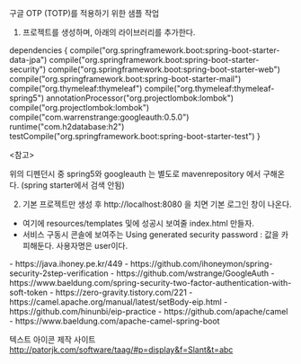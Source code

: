 구글 OTP (TOTP)를 적용하기 위한 샘플 작업

1. 프로젝트를 생성하며, 아래의 라이브러리를 추가한다.

 dependencies {
	compile("org.springframework.boot:spring-boot-starter-data-jpa")
	compile("org.springframework.boot:spring-boot-starter-security")
	compile("org.springframework.boot:spring-boot-starter-web")
	compile("org.springframework.boot:spring-boot-starter-mail")
	compile("org.thymeleaf:thymeleaf")
	compile("org.thymeleaf:thymeleaf-spring5")
	annotationProcessor("org.projectlombok:lombok")
	compile("org.projectlombok:lombok")
	compile("com.warrenstrange:googleauth:0.5.0")
	runtime("com.h2database:h2")
	testCompile("org.springframework.boot:spring-boot-starter-test")
 }

<참고>

위의 디펜던시 중 spring5와 googleauth 는 별도로 mavenrepository 에서 구해온다.
(spring starter에서 검색 안됨)

2. 기본 프로젝트만 생성 후 http://localhost:8080 을 치면 기본 로그인 창이 나온다.
 - 여기에 resources/templates 및에 성공시 보여줄 index.html 만들자.
 - 서비스 구동시 콘솔에 보여주는 Using generated security password : 값을 카피해둔다. 사용자명은 user이다.
 
 <Google Authenticator TOTP>
 - https://java.ihoney.pe.kr/449
 - https://github.com/ihoneymon/spring-security-2step-verification
 - https://github.com/wstrange/GoogleAuth
 - https://www.baeldung.com/spring-security-two-factor-authentication-with-soft-token
 - https://zero-gravity.tistory.com/221
 
 
 <Apache Camel>
 - https://camel.apache.org/manual/latest/setBody-eip.html
 - https://github.com/hinunbi/eip-practice
 - https://github.com/apache/camel
 - https://www.baeldung.com/apache-camel-spring-boot
 
 
 텍스트 아이콘 제작 사이트
 http://patorjk.com/software/taag/#p=display&f=Slant&t=abc
 
 
 
